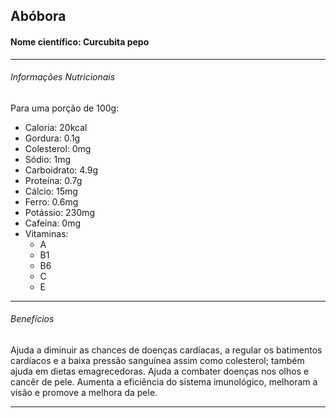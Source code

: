## Abóbora

#### Nome científico: Curcubita pepo

---

###### Informações Nutricionais

Para uma porção de 100g:

- Caloria: 20kcal
- Gordura: 0.1g
- Colesterol: 0mg
- Sódio: 1mg
- Carboidrato: 4.9g
- Proteína: 0.7g
- Cálcio: 15mg
- Ferro: 0.6mg
- Potássio: 230mg
- Cafeína: 0mg
- Vitaminas:
  - A
  - B1
  - B6
  - C
  - E

---

###### Benefícios

Ajuda a diminuir as chances de doenças cardíacas, a regular os batimentos cardíacos e a baixa pressão sanguínea assim como colesterol; também ajuda em dietas emagrecedoras.
Ajuda a combater doenças nos olhos e cancêr de pele. Aumenta a eficiência do sistema imunológico, melhoram a visão e promove a melhora da pele.

---
